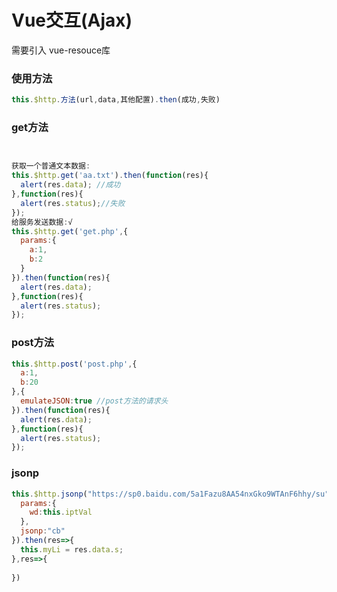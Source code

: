 # Vue交互(Ajax)

需要引入 vue-resouce库

### 使用方法

```javascript
this.$http.方法(url,data,其他配置).then(成功,失败)
```

### get方法



```javascript


获取一个普通文本数据:
this.$http.get('aa.txt').then(function(res){
  alert(res.data); //成功
},function(res){
  alert(res.status);//失败
});
给服务发送数据:√
this.$http.get('get.php',{ 
  params:{
    a:1,
    b:2
  }
}).then(function(res){
  alert(res.data);
},function(res){
  alert(res.status);
});
```

### post方法

```javascript
this.$http.post('post.php',{
  a:1,
  b:20
},{
  emulateJSON:true //post方法的请求头
}).then(function(res){
  alert(res.data);
},function(res){
  alert(res.status);
});
```

### jsonp

```javascript
this.$http.jsonp("https://sp0.baidu.com/5a1Fazu8AA54nxGko9WTAnF6hhy/su",{
  params:{
    wd:this.iptVal
  },
  jsonp:"cb"
}).then(res=>{
  this.myLi = res.data.s;
},res=>{
  
})
```



